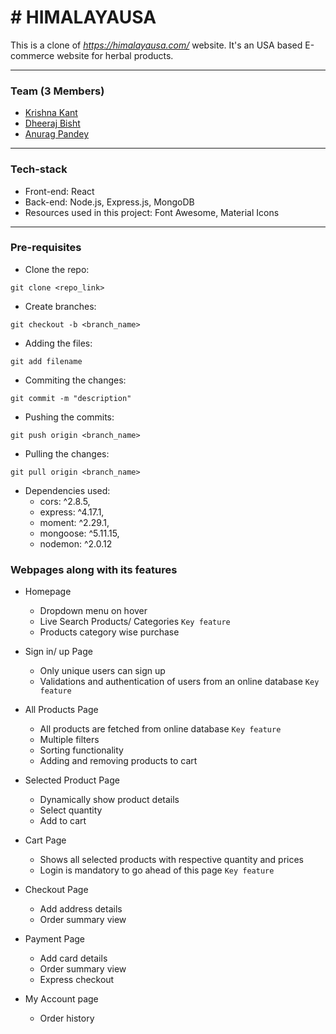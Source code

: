 # # HIMALAYAUSA

This is a clone of *https://himalayausa.com/* website. It's an USA based E-commerce website for herbal products.

<hr/>

### Team (3 Members)

- [Krishna Kant](https://github.com/kkm980)
- [Dheeraj Bisht](https://github.com/dheerajbisht362)
- [Anurag Pandey](https://github.com/anurag99x)

<hr/>

### Tech-stack

- Front-end: React <br/>
- Back-end: Node.js, Express.js, MongoDB <br/>
- Resources used in this project: Font Awesome, Material Icons <br/>

<hr/>

### Pre-requisites

- Clone the repo: 
```
git clone <repo_link>
```

- Create branches: 
```
git checkout -b <branch_name>
```

- Adding the files: 
```
git add filename
```

- Commiting the changes: 
```
git commit -m "description"
```

- Pushing the commits: 
```
git push origin <branch_name>
```

- Pulling the changes:
```
git pull origin <branch_name>
```

- Dependencies used:
    - cors: ^2.8.5,
    - express: ^4.17.1,
    - moment: ^2.29.1,
    - mongoose: ^5.11.15,
    - nodemon: ^2.0.12





### Webpages along with its features

- Homepage
  - Dropdown menu on hover
  - Live Search Products/ Categories ```Key feature```
  - Products category wise purchase
  
  
- Sign in/ up Page
  - Only unique users can sign up
  - Validations and authentication of users from an online database ```Key feature```


- All Products Page
  - All products are fetched from online database ```Key feature```
  - Multiple filters
  - Sorting functionality
  - Adding and removing products to cart

- Selected Product Page
  - Dynamically show product details
  - Select quantity
  - Add to cart

- Cart Page
  - Shows all selected products with respective quantity and prices
  - Login is mandatory to go ahead of this page ```Key feature```


- Checkout Page 
  - Add address details
  - Order summary view

- Payment Page
  - Add card details
  - Order summary view
  - Express checkout

- My Account page
  - Order history
